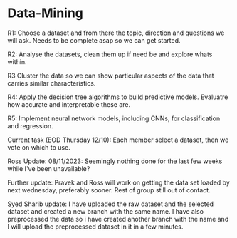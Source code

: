 # Data-Mining

R1: Choose a dataset and from there the topic, direction and questions we will ask. Needs to be complete asap so we can get started.

R2: Analyse the datasets, clean them up if need be and explore whats within.

R3 Cluster the data so we can show particular aspects of the data that carries similar characteristics.

R4: Apply the decision tree algorithms to build predictive models. Evaluatre how accurate and interpretable these are.

R5: Implement neural network models, including CNNs, for classification and regression.

Current task (EOD Thursday 12/10): Each member select a dataset, then we vote on which to use.

Ross Update: 08/11/2023: Seemingly nothing done for the last few weeks while I've been unavailable?

Further update: Pravek and Ross will work on getting the data set loaded by next wednesday, preferably sooner. Rest of group still out of contact.

Syed Sharib update: I have uploaded the raw dataset and the selected dataset and created a new branch with the same name. I have also preprocessed the data so i have created another branch with the name and I will upload the preprocessed dataset in it in a few minutes.
